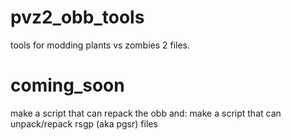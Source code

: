 # pvz2_obb_tools
tools for modding plants vs zombies 2 files.
# coming_soon
make a script that can repack the obb
and:
make a script that can unpack/repack rsgp (aka pgsr) files
